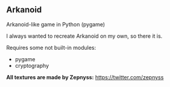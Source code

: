 ## Arkanoid
Arkanoid-like game in Python (pygame)

I always wanted to recreate Arkanoid on my own, so there it is.

Requires some not built-in modules:
- pygame
- cryptography

**All textures are made by Zepnyss:**
https://twitter.com/zepnyss
